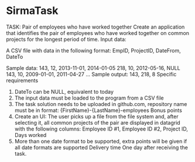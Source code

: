 # SirmaTask

TASK: Pair of employees who have worked together
Create an application that identifies the pair of employees who have worked together on common projects for the longest period of time.
Input data:

A CSV file with data in the following format:
EmpID, ProjectID, DateFrom, DateTo

Sample data:
143, 12, 2013-11-01, 2014-01-05
218, 10, 2012-05-16, NULL
143, 10, 2009-01-01, 2011-04-27
...
Sample output:
143, 218, 8 Specific requirements

1) DateTo can be NULL, equivalent to today
2) The input data must be loaded to the program from a CSV file
3) The task solution needs to be uploaded in github.com, repository name must be in format: {FirstName}-{LastName}-employees 
Bonus points
1) Create an UI: The user picks up a file from the file system and, after selecting it, all common projects of the pair are displayed in 
datagrid with the following columns: Employee ID #1, Employee ID #2, Project ID, Days worked 
2) More than one date format to be supported, extra points will be given if all date formats are supported
Delivery time
One day after receiving the task.